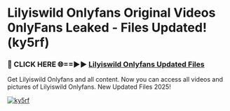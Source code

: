 # Lilyiswild Onlyfans Original Videos 0nlyFans Leaked - Files Updated! (ky5rf)

<h3>🔴 CLICK HERE 🌐==►► <a href="https://tinyurl.com/2m67pmp6" rel="nofollow">Lilyiswild Onlyfans Updated Files</a></h3>

Get Lilyiswild Onlyfans and all content. Now you can access all videos and pictures of Lilyiswild Onlyfans. New Updated Files 2025!

[![ky5rf](https://i.imgur.com/H4QAA4z.gif)](https://tinyurl.com/2m67pmp6)